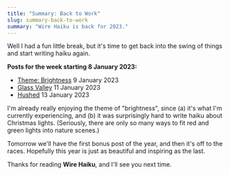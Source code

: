 ```yaml
---
title: "Summary: Back to Work"
slug: summary-back-to-work
summary: "Wire Haiku is back for 2023."
---
```


Well I had a fun little break, but it's time to get back into the swing of things and start writing haiku again.

**Posts for the week starting 8 January 2023:**

- [Theme: Brightness](https://wirehaiku.org/posts/2023/01/theme-brightness/) 9 January 2023
- [Glass Valley](https://wirehaiku.org/posts/2023/01/glass-valley/) 11 January 2023
- [Hushed](https://wirehaiku.org/posts/2023/01/hushed/) 13 January 2023

I'm already really enjoying the theme of "brightness", since (a) it's what I'm currently experiencing, and (b) it was surprisingly hard to write haiku about Christmas lights.
(Seriously, there are only so many ways to fit red and green lights into nature scenes.)

Tomorrow we'll have the first bonus post of the year, and then it's off to the races.
Hopefully this year is just as beautiful and inspiring as the last.

Thanks for reading **Wire Haiku**, and I'll see you next time.
